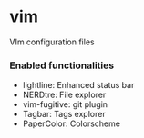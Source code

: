 # vim
VIm configuration files

### Enabled functionalities

- lightline: Enhanced status bar
- NERDtre: File explorer
- vim-fugitive: git plugin
- Tagbar: Tags explorer
- PaperColor: Colorscheme
